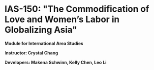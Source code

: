 # IAS-150: "The Commodification of Love and Women’s Labor in Globalizing Asia"
**Module for International Area Studies**

**Instructor: Crystal Chang**

**Developers: Makena Schwinn, Kelly Chen, Leo Li**
